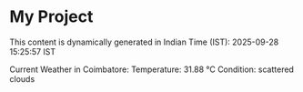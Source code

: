 # My Project

This content is dynamically generated in Indian Time (IST): 2025-09-28 15:25:57 IST


Current Weather in Coimbatore:
Temperature: 31.88 °C
Condition: scattered clouds

